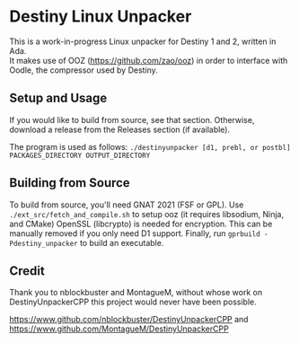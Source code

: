 Destiny Linux Unpacker 
======================

This is a work-in-progress Linux unpacker for Destiny 1 and 2, written in Ada.  
It makes use of OOZ (https://github.com/zao/ooz) in order to
interface with Oodle, the compressor used by Destiny.

Setup and Usage
---------------

If you would like to build from source, see that section. Otherwise,
download a release from the Releases section (if available).

The program is used as follows:
`./destinyunpacker [d1, prebl, or postbl] PACKAGES_DIRECTORY OUTPUT_DIRECTORY`

Building from Source
--------------------

To build from source, you'll need GNAT 2021 (FSF or GPL).
Use `./ext_src/fetch_and_compile.sh` to setup ooz (it requires libsodium, Ninja, and CMake)
OpenSSL (libcrypto) is needed for encryption. This can be manually removed if you only need D1 support.
Finally, run `gprbuild -Pdestiny_unpacker` to build an executable.

Credit
------

Thank you to nblockbuster and MontagueM, without whose work on DestinyUnpackerCPP this
project would never have been possible.

https://www.github.com/nblockbuster/DestinyUnpackerCPP and
https://www.github.com/MontagueM/DestinyUnpackerCPP
